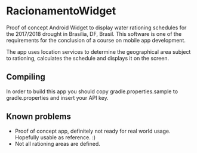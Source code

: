 # RacionamentoWidget
Proof of concept Android Widget to display water rationing schedules for the
2017/2018 drought in Brasilia, DF, Brasil. This software is one of the 
requirements for the conclusion of a course on mobile app development.

The app uses location services to determine the geographical area subject to
rationing, calculates the schedule and displays it on the screen. 

## Compiling
In order to build this app you should copy gradle.properties.sample to
gradle.properties and insert your API key.

## Known problems
* Proof of concept app, definitely not ready for real world usage. Hopefully
  usable as reference. :)
* Not all rationing areas are defined.


